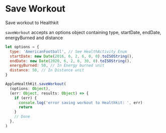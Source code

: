 # Save Workout

Save workout to Healthkit

`saveWorkout` accepts an options object containing type, startDate, endDate, energyBurned and distance

```javascript
let options = {
  type: 'AmericanFootball', // See HealthActivity Enum
  startDate: new Date(2016, 6, 2, 6, 0, 0).toISOString(),
  endDate: new Date(2020, 6, 2, 6, 30, 0).toISOString(),
  energyBurned: 50, // In Energy burned unit
  distance: 50, // In Distance unit
}
```

```javascript
AppleHealthKit.saveWorkout(
  (options: Object),
  (err: Object, results: Object) => {
    if (err) {
      console.log('error saving workout to Healthkit: ', err)
      return
    }
    // Done
  },
)
```
